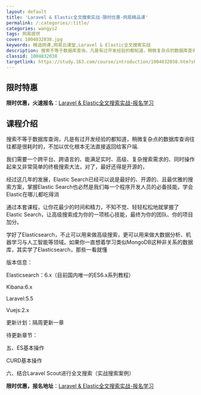 ```yaml
---
layout: default
title: 'Laravel & Elastic全文搜索实战-限时优惠-网易精品课'
permalink: /:categories/:title/
categories: wangyi2
tags: 网易提供
cover: 1004832038.jpg
keywords: 精选网课,网易云课堂,Laravel & Elastic全文搜索实战
description: 搜索不等于数据库查询，凡是有过开发经验的都知道，稍微复杂点的数据库查询往往都是很耗时的，不加以优化根本无法直接返回给客户
classid: 1004832038
targetlink: https://study.163.com/course/introduction/1004832038.htm?share=1&shareId=1025206652&utm_campaign=share&utm_medium=iphoneShare&utm_source=&utm_u=1025206652
---
```


## 限时特惠

**限时优惠，火速报名**：[Laravel & Elastic全文搜索实战-报名学习](https://study.163.com/course/introduction/1004832038.htm?share=1&shareId=1025206652&utm_campaign=share&utm_medium=iphoneShare&utm_source=&utm_u=1025206652)

## 课程介绍

搜索不等于数据库查询，凡是有过开发经验的都知道，稍微复杂点的数据库查询往往都是很耗时的，不加以优化根本无法直接返回给客户端.

我们需要一个跨平台、跨语言的、能满足实时、高级、复杂搜索需求的、同时操作起来又非常简单的终极搜索大法，对了，最好还得是开源的，

经过这几年的发展，Elastic Search已经可以说是最好的、开源的、且最优雅的搜索方案，掌握Elastic Search也必然是我们每一个程序开发人员的必备技能，学会Elastic在哪儿都吃得消

通过本套课程，让你花最少的时间和精力，不知不觉、轻轻松松地就掌握了Elastic Search，让高级搜索成为你的一项核心技能，最终为你的团队、你的项目加分。

学好了Elasticsearch，不止可以用来做高级搜索，更可以用来做大数据分析、机器学习与人工智能等领域。如果你一直想着学习类似MongoDB这种非关系的数据库，其实学了Elasticsearch，那些一看就懂



版本信息：

Elasticsearch：6.x（目前国内唯一的ES6.x系列教程）

Kibana:6.x

Laravel:5.5

Vuejs:2.x

更新计划：隔周更新一章

待更新章节：

五、ES基本操作

CURD基本操作

六、结合Laravel Scout进行全文搜索（实战搜索案例）

**限时优惠，报名地址**：[Laravel & Elastic全文搜索实战-报名学习](https://study.163.com/course/introduction/1004832038.htm?share=1&shareId=1025206652&utm_campaign=share&utm_medium=iphoneShare&utm_source=&utm_u=1025206652)

